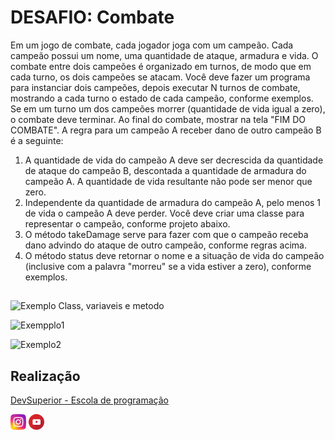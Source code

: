 <h1>DESAFIO: Combate</h1>

Em um jogo de combate, cada jogador joga com um campeão. Cada campeão possui um nome, uma quantidade de ataque, armadura e vida. O combate entre dois campeões é organizado em turnos, de modo que em cada turno, os dois campeões se atacam. Você deve fazer um programa para instanciar dois campeões, depois executar N turnos de combate, mostrando a cada turno o estado de cada campeão, conforme exemplos. Se em um turno um dos campeões morrer (quantidade de vida igual a zero), o combate deve terminar. Ao final do combate, mostrar na tela "FIM DO COMBATE".
A regra para um campeão A receber dano de outro campeão B é a seguinte:

1) A quantidade de vida do campeão A deve ser decrescida da quantidade de ataque do campeão B, descontada a
  quantidade de armadura do campeão A. A quantidade de vida resultante não pode ser menor que zero.
2) Independente da quantidade de armadura do campeão A, pelo menos 1 de vida o campeão A deve perder.
  Você deve criar uma classe para representar o campeão, conforme projeto abaixo.
3) O método takeDamage serve para fazer com que o campeão receba dano advindo do ataque de outro campeão,
  conforme regras acima. 
4) O método status deve retornar o nome e a situação de vida do campeão (inclusive com a palavra "morreu" se
  a vida estiver a zero), conforme exemplos.

##

![Exemplo Class, variaveis e metodo](https://i.imgur.com/kkEzK1y.png)

![Exempplo1](https://i.imgur.com/cfWb8vu.png)

![Exemplo2](https://i.imgur.com/UrCTnbe.png)



## Realização

[DevSuperior - Escola de programação](https://devsuperior.com.br/)

[![DevSuperior no Instagram](https://raw.githubusercontent.com/devsuperior/bds-assets/main/ds/ig-icon.png)](https://instagram.com/devsuperior.ig) ![DevSuperior no Youtube](https://raw.githubusercontent.com/devsuperior/bds-assets/main/ds/yt-icon.png)

